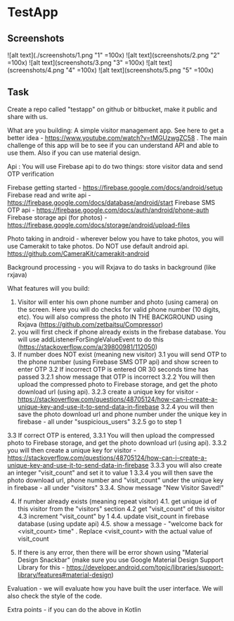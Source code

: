 # TestApp

## Screenshots
![alt text](./screenshots/1.png "1" =100x) ![alt text](screenshots/2.png "2" =100x) ![alt text](screenshots/3.png "3" =100x) ![alt text](screenshots/4.png "4" =100x)
![alt text](screenshots/5.png "5" =100x) 

## Task

Create a repo called "testapp" on github or bitbucket, make it public and share with us.
 
What are you building: A simple visitor management app. See here to get a better idea - https://www.youtube.com/watch?v=tMGUzwgZC58 . The main challenge of this app will be to see if you can understand API and able to use them. Also if you can use material design.
 
Api : You will use Firebase api to do two things: store visitor data and send OTP verification
 
Firebase getting started - https://firebase.google.com/docs/android/setup
Firebase read and write api - https://firebase.google.com/docs/database/android/start
Firebase SMS OTP api - https://firebase.google.com/docs/auth/android/phone-auth
Firebase storage api (for photos) - https://firebase.google.com/docs/storage/android/upload-files
 
Photo taking in android - wherever below you have to take photos, you will use Camerakit to take photos. Do NOT use default android api. https://github.com/CameraKit/camerakit-android
 
Background processing - you will Rxjava to do tasks in background (like rxjava)
 
What features will you build:
 
1. Visitor will enter his own phone number and photo (using camera) on the screen. Here you will do checks for valid phone number (10 digits, etc). You will also compress the photo IN THE BACKGROUND using Rxjava (https://github.com/zetbaitsu/Compressor)
2. you will first check if phone already exists in the firebase database. You will use addListenerForSingleValueEvent    to do this (https://stackoverflow.com/a/39800981/112050)
3. If number does NOT exist (meaning new visitor)
  3.1 you will send OTP to the phone number (using Firebase SMS OTP api) and show screen to enter OTP
  3.2 If incorrect OTP is entered OR 30 seconds time has passed
     3.2.1 show message that OTP is incorrect
     3.2.2 You will then upload the compressed photo to Firebase storage, and get the photo download url (using api).
     3.2.3 create a unique key for visitor - https://stackoverflow.com/questions/48705124/how-can-i-create-a-unique-key-and-use-it-to-send-data-in-firebase
     3.2.4 you will then save the photo download url and phone number under the unique key in firebase - all under "suspicious_users"
     3.2.5 go to step 1
 
  3.3 If correct OTP is entered,
     3.3.1 You will then upload the compressed photo to Firebase storage, and get the photo download url (using api).
     3.3.2 you will then create a unique key for visitor - https://stackoverflow.com/questions/48705124/how-can-i-create-a-unique-key-and-use-it-to-send-data-in-firebase
     3.3.3 you will also create an integer "visit_count" and set it to value 1
     3.3.4 you will then save the photo download url, phone number and "visit_count" under the unique key in firebase - all under "visitors"
     3.3.4. Show message "New Visitor Saved!"
 
4. If number already exists (meaning repeat visitor)
  4.1. get unique id of this visitor from the "visitors" section
  4.2  get "visit_count" of this visitor
  4.3 increment "visit_count" by 1
  4.4. update visit_count in firebase database (using update api)
  4.5. show a message - "welcome back for <visit_count> time" . Replace <visit_count> with the actual value of visit_count
 
3. If there is any error, then there will be error shown using "Material Design Snackbar" (make sure you use Google Material Design Support Library for this - https://developer.android.com/topic/libraries/support-library/features#material-design)
 
Evaluation - we will evaluate how you have built the user interface. We will also check the style of the code.
 
Extra  points - if you can do the above in Kotlin
